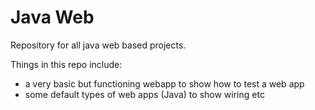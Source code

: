 # Java Web

Repository for all java web based projects.

Things in this repo include:  
- a very basic but functioning webapp to show how to test a web app  
- some default types of web apps (Java) to show wiring etc


